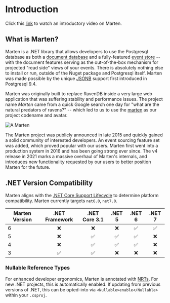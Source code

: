 # Introduction

Click this [link](https://sec.ch9.ms/ch9/2d29/a281311a-76bb-4573-a2a0-2dd7affc2d29/S315dotNETconf_high.mp4) to watch an introductory video on Marten.

## What is Marten?

Marten is a .NET library that allows developers to use the Postgresql database as both a
[document database](https://en.wikipedia.org/wiki/Document-oriented_database) and a fully-featured [event store](https://martinfowler.com/eaaDev/EventSourcing.html) -- with the document features serving as the out-of-the-box
mechanism for projected "read side" views of your events. There is absolutely nothing else to install or run, outside of the Nuget package and Postgresql itself. Marten was made possible by the unique [JSONB](https://www.postgresql.org/docs/current/datatype-json.html) support first introduced in Postgresql 9.4.

Marten was originally built to replace RavenDB inside a very large web application that was suffering stability and performance issues.
The project name *Marten* came from a quick Google search one day for "what are the natural predators of ravens?" -- which led to us to
use the [marten](https://en.wikipedia.org/wiki/Marten) as our project codename and avatar.

![A Marten](/images/marten.jpeg)

The Marten project was publicly announced in late 2015 and quickly gained a solid community of interested developers. An event sourcing feature set was
added, which proved popular with our users. Marten first went into a production system in 2016 and has been going strong ever since. The v4
release in 2021 marks a massive overhaul of Marten's internals, and introduces new functionality requested by our users to better position Marten for the future.

## .NET Version Compatibility

Marten aligns with the [.NET Core Support Lifecycle](https://dotnet.microsoft.com/platform/support/policy/dotnet-core) to determine platform compatibility. Marten currently targets `net6.0`,  `net7.0`.

| Marten Version |   .NET Framework   |   .NET Core 3.1    |       .NET 5       |       .NET 6       |       .NET 7       |
| -------------- | :----------------: | :----------------: | :----------------: | :----------------: | :----------------: |
| 6              |        :x:         |        :x:         |        :x:         | :white_check_mark: | :white_check_mark: |
| 5              |        :x:         | :white_check_mark: | :white_check_mark: | :white_check_mark: |        :x:         |
| 4              |        :x:         | :white_check_mark: | :white_check_mark: | :white_check_mark: |        :x:         |
| 3              | :white_check_mark: | :white_check_mark: |        :x:         |        :x:         |        :x:         |

### Nullable Reference Types

For enhanced developer ergonomics, Marten is annotated with [NRTs](https://docs.microsoft.com/en-us/dotnet/csharp/nullable-references). For new .NET projects, this is automatically enabled. If updating from previous versions of .NET, this can be opted-into via `<Nullable>enable</Nullable>` within your `.csproj`.
